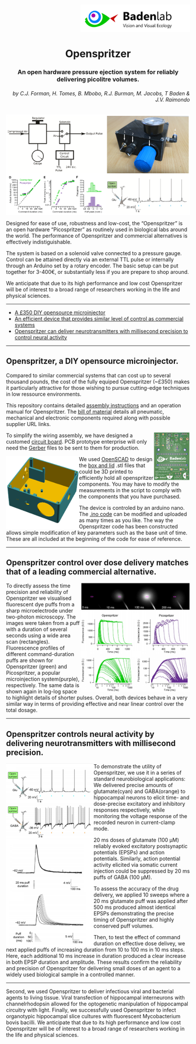 <p align="right"><img src="https://github.com/BadenLab/Zebrafish-visual-space-model/blob/master/Images/Logo.png" width="300"/>
<h1 align="center">Openspritzer</h1></p>
<h3 align="center">An open hardware pressure ejection system for reliably delivering picolitre volumes.
</h3><p align="center"><h6 align="right">by C.J. Forman, H. Tomes, B. Mbobo, R.J. Burman, M. Jacobs, T Baden &
J.V. Raimondo</h6>
<img align="center" src="https://github.com/BadenLab/Openspritzer/blob/master/Images/Cover%20Picture2.PNG" width="1000"/>
</p>


Designed for ease of use, robustness and low-cost, the “Openspritzer” is an open hardware “Picospritzer” as routinely used
in biological labs around the world. The performance of Openspritzer and commercial alternatives is effectively indistiguishable.

The system is based on a solenoid valve connected to a pressure gauge. Control can be attained directly via an external TTL pulse
or internally through an Arduino set by a rotary encoder. The basic setup can be put together for 3-400€, or substantially less if you
are prepare to shop around.

We anticipate that due to its high performance and low cost Openspritzer will be of interest to a broad range of researchers working
in the life and physical sciences.

***

- [A £350 DIY opensource microinjector](#openspritzer,-a-DIY-opensource-microinjector.)
- [An efficient device that provides similar level of control as commercial systems](#Openspritzer-control-over-dose-delivery-matches-that-of-a-leading-commercial-alternative.)
- [Openspritzer can deliver neurotransmitters with millisecond precision to control neural activity](#Openspritzer-controls-neural-activity-by-delivering-neurotransmitters-with-millisecond-precision.)

***

## Openspritzer, a DIY opensource microinjector.

Compared to similar commercial systems that can cost up to several thousand pounds, the cost of the fully equiped Openspritzer (~£350) makes it
particularly attractive for those wishing to pursue cutting-edge techniques in low ressource environments.

This repository contains detailed [assembly instructions](https://github.com/BadenLab/Openspritzer/blob/master/Manuscript%20and%20Instruction/supplementary_information_final.pdf) and an operation manual for Openspritzer. The [bill of material](https://github.com/BadenLab/Openspritzer/blob/master/Manuscript%20and%20Instruction/BOM.csv) details all pneumatic, mechanical and electronic components required along with possible supplier URL links.

<img align="right" width="100" height="132" src="https://github.com/BadenLab/Openspritzer/blob/master/Images/PCB%20Board.png">

To simplify the wiring assembly, we have designed a customed [circuit board](https://github.com/BadenLab/Openspritzer/tree/master/PCB). PCB prototype enterprise will only need the [Gerber](https://github.com/BadenLab/Openspritzer/tree/master/PCB/OpenSpritzer%20v0.02/gerber) files to be sent to them for production.

<img align="left" width="200" height="200" src="https://github.com/BadenLab/Openspritzer/blob/master/Images/3d%20print.png">

We used [OpenSCAD](http://openscad.org) to design the [box and lid](https://github.com/BadenLab/Openspritzer/tree/master/3D%20printing%20files) .stl files that could be 3D printed to efficiently hold all openspritzer components. You may have to modify the measurements in the script to comply with the components that you have purchased.

The device is controled by an arduino nano. The [.ino code](https://github.com/BadenLab/Openspritzer/tree/master/Arduino) can be modified and uploaded as many times as you like. The way the Openspritzer code has been constructed allows simple modification of key parameters such as the base unit of time. These are all included at the beginning of the code for ease of reference.

***

## Openspritzer control over dose delivery matches that of a leading commercial alternative.

<img align="right" width="300" height="300" src="https://github.com/BadenLab/Openspritzer/blob/master/Images/Figure2.PNG">
To directly assess the time precision and reliability of Openspritzer we visualised fluorescent dye puffs from a sharp microelectrode under two-photon microscopy. The images were taken from a puff with a duration of several seconds using a wide area scan (rectangles).
Fluorescence profiles of different command-duration puffs are shown for Openspritzer (green) and Picospritzer, a popular microinjection system(purple), respectively. The same data is shown again in log-log space to highlight details of shorter pulses. Overall, both devices behave in a very similar way in terms of providing effective and near linear control over the total dosage.

***

## Openspritzer controls neural activity by delivering neurotransmitters with millisecond precision.

<img align="Left" width="240" height="500" src="https://github.com/BadenLab/Openspritzer/blob/master/Images/Figure3.png">
To demonstrate the utility of Openspritzer, we use it in a series of standard neurobiological applications:
We delivered precise amounts of glutamate(cyan) and GABA(orange) to hippocampal neurons to elicit time- and dose-precise excitatory and inhibitory responses respectively, while monitoring the voltage response of the recorded neuron in current-clamp mode.

20 ms doses of glutamate (100 μM) reliably evoked excitatory postsynaptic potentials (EPSPs) and action potentials. Similarly, action potential activity elicited via somatic current injection could be suppressed by 20 ms puffs of GABA (100 μM).

To assess the accuracy of the drug delivery, we applied 10 sweeps where a 20 ms glutamate puff was applied after 500 ms produced almost identical EPSPs demonstrating the precise timing of Openspritzer and highly conserved puff volumes.

Then, to test the effect of command duration on effective dose delivey, we next applied puffs of increasing duration from 10 to 100 ms in 10 ms steps. Here, each additional 10 ms increase in duration produced a clear increase in both EPSP duration and amplitude. These results confirm the reliability and precision of Openspritzer for delivering small doses of an agent to a widely used biological sample in a controlled manner.

***




 Second, we used Openspritzer to
deliver infectious viral and bacterial agents to living tissue. Viral transfection of hippocampal
interneurons with channelrhodopsin allowed for the optogenetic manipulation of hippocampal
circuitry with light. Finally, we successfully used Openspritzer to infect organotypic hippocampal
slice cultures with fluorescent Mycobacterium bovis bacilli. We anticipate that due to its high
performance and low cost Openspritzer will be of interest to a broad range of researchers working in
the life and physical sciences.

